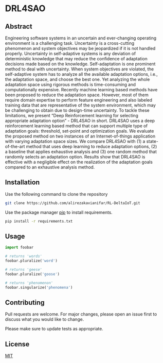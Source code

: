 # DRL4SAO

## Abstract

Engineering software systems in an uncertain and ever-changing operating environment is a challenging task. Uncertainty is a cross-cutting phenomenon and system objectives may be jeopardized if it is not handled properly. Uncertainty in self-adaptive systems is any deviation of deterministic knowledge that may reduce the confidence of adaptation decisions made based on the knowledge. Self-adaptation is one prominent method to deal with uncertainty. When system objectives are violated, the self-adaptive system has to analyze all the available adaptation options, i.e., the adaptation space, and choose the best one. Yet analyzing the whole adaptation space using rigorous methods is time-consuming and computationally expensive. Recently machine learning based methods have been proposed to reduce the adaptation space. However, most of them require domain expertise to perform feature engineering and also labeled training data that are representative of the system environment, which may be challenging to obtain due to design-time uncertainty. To tackle these limitations, we present “Deep Reinforcement learning for selecting appropriate adaptation option” - DRL4SAO in short. DRL4SAO uses a deep reinforcement learning based method that can support multiple type of adaptation goals: threshold, set-point and optimization goals. We evaluate the proposed method on two instances of an Internet-of-things application with varying adaptation space sizes. We compare DRL4SAO with (1) a state-of-the-art method that uses deep learning to reduce adaptation options, (2) a baseline that applies exhaustive analysis and (3) one random method that randomly selects an adaptation option. Results show that DRL4SAO is effective with a negligible effect on the realization of the adaptation goals compared to an exhaustive analysis method.

## Installation

Use the following command to clone the repository

```bash
git clone https://github.com/alirezakavianifar/RL-DeltaIoT.git
```

Use the package manager [pip](https://pip.pypa.io/en/stable/) to install requirements.

```bash
pip install -r requirements.txt
```

## Usage

```python
import foobar

# returns 'words'
foobar.pluralize('word')

# returns 'geese'
foobar.pluralize('goose')

# returns 'phenomenon'
foobar.singularize('phenomena')
```

## Contributing

Pull requests are welcome. For major changes, please open an issue first
to discuss what you would like to change.

Please make sure to update tests as appropriate.

## License

[MIT](https://choosealicense.com/licenses/mit/)
